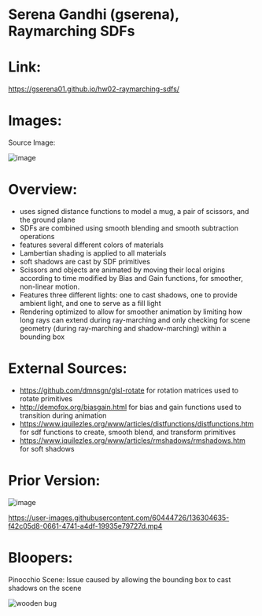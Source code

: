 # Serena Gandhi (gserena), Raymarching SDFs 
# Link:
https://gserena01.github.io/hw02-raymarching-sdfs/
# Images:


Source Image:

![image](https://user-images.githubusercontent.com/60444726/136303143-f7881cd9-7931-42ab-ad39-ae02c3236569.png)




# Overview:
- uses signed distance functions to model a mug, a pair of scissors, and the ground plane
- SDFs are combined using smooth blending and smooth subtraction operations
- features several different colors of materials
- Lambertian shading is applied to all materials
- soft shadows are cast by SDF primitives
- Scissors and objects are animated by moving their local origins according to time modified by Bias and Gain functions, for smoother, non-linear motion.
- Features three different lights: one to cast shadows, one to provide ambient light, and one to serve as a fill light
- Rendering optimized to allow for smoother animation by limiting how long rays can extend during ray-marching and only checking for scene geometry (during ray-marching and shadow-marching) within a bounding box


# External Sources:
- https://github.com/dmnsgn/glsl-rotate for rotation matrices used to rotate primitives
- http://demofox.org/biasgain.html for bias and gain functions used to transition during animation
- https://www.iquilezles.org/www/articles/distfunctions/distfunctions.htm for sdf functions to create, smooth blend, and transform primitives
- https://www.iquilezles.org/www/articles/rmshadows/rmshadows.htm for soft shadows


# Prior Version:

![image](https://user-images.githubusercontent.com/60444726/136303288-56a5e5cf-45c0-4c4f-8d5b-71ce14544b6e.png)

https://user-images.githubusercontent.com/60444726/136304635-f42c05d8-0661-4741-a4df-19935e79727d.mp4

# Bloopers:

Pinocchio Scene: Issue caused by allowing the bounding box to cast shadows on the scene

![wooden bug](https://user-images.githubusercontent.com/60444726/137224445-b18101aa-21ef-42b4-81d6-0970a217e678.png)


